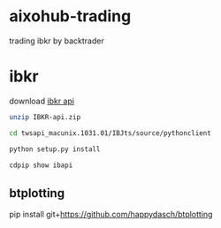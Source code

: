 # aixohub-trading
trading ibkr by backtrader



# ibkr

download [ibkr api](https://interactivebrokers.github.io/#)

```bash
unzip IBKR-api.zip

cd twsapi_macunix.1031.01/IBJts/source/pythonclient

python setup.py install
 
cdpip show ibapi
```

## btplotting

 pip install git+https://github.com/happydasch/btplotting

